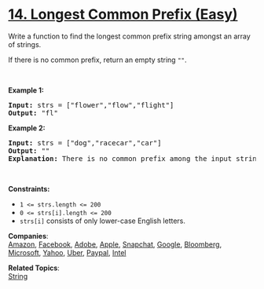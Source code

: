 # [14. Longest Common Prefix (Easy)](https://leetcode.com/problems/longest-common-prefix/)

<p>Write a function to find the longest common prefix string amongst an array of strings.</p>

<p>If there is no common prefix, return an empty string <code>""</code>.</p>

<p>&nbsp;</p>
<p><strong>Example 1:</strong></p>

<pre><strong>Input:</strong> strs = ["flower","flow","flight"]
<strong>Output:</strong> "fl"
</pre>

<p><strong>Example 2:</strong></p>

<pre><strong>Input:</strong> strs = ["dog","racecar","car"]
<strong>Output:</strong> ""
<strong>Explanation:</strong> There is no common prefix among the input strings.
</pre>

<p>&nbsp;</p>
<p><strong>Constraints:</strong></p>

<ul>
	<li><code>1 &lt;= strs.length &lt;= 200</code></li>
	<li><code>0 &lt;= strs[i].length &lt;= 200</code></li>
	<li><code>strs[i]</code> consists of only lower-case English letters.</li>
</ul>

**Companies**:  
[Amazon](https://leetcode.com/company/amazon), [Facebook](https://leetcode.com/company/facebook), [Adobe](https://leetcode.com/company/adobe), [Apple](https://leetcode.com/company/apple), [Snapchat](https://leetcode.com/company/snapchat), [Google](https://leetcode.com/company/google), [Bloomberg](https://leetcode.com/company/bloomberg), [Microsoft](https://leetcode.com/company/microsoft), [Yahoo](https://leetcode.com/company/yahoo), [Uber](https://leetcode.com/company/uber), [Paypal](https://leetcode.com/company/paypal), [Intel](https://leetcode.com/company/intel)

**Related Topics**:  
[String](https://leetcode.com/tag/string/)
